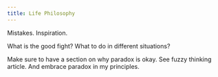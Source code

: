 ```yaml
---
title: Life Philosophy
---
```


Mistakes. Inspiration.

What is the good fight? What to do in different situations?

Make sure to have a section on why paradox is okay. See fuzzy thinking article.  And embrace paradox in my principles. 
